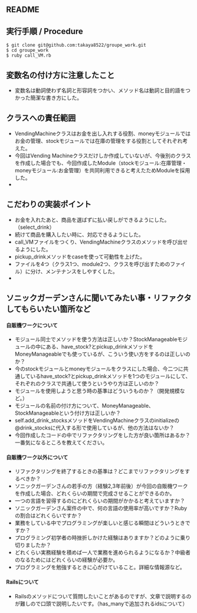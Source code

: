## README

## 実行手順 / Procedure
```
$ git clone git@github.com:takaya8522/groupe_work.git
$ cd groupe_work
$ ruby call_VM.rb
```

## 変数名の付け方に注意したこと
- 変数名は動詞使わず名詞と形容詞をつかい、メソッド名は動詞と目的語をつかった簡潔な書き方にした。


## クラスへの責任範囲
- VendingMachineクラスはお金を出し入れする役割、moneyモジュールではお金の管理、stockモジュールでは在庫の管理をする役割としてそれぞれ考えた。
- 今回はVending Machineクラスだけしか作成していないが、今後別のクラスを作成した場合でも、今回作成したModule（stockモジュール:在庫管理・moneyモジュール:お金管理）を共同利用できると考えたためModuleを採用した。
- 


## こだわりの実装ポイント
- お金を入れたあと、商品を選ばずに払い戻しができるようにした。（select_drink）
- 続けて商品を購入したい時に、対応できるようにした。
- call_VMファイルをつくり、VendingMachineクラスのメソッドを呼び出せるようにした。
- pickup_drinkメソッドをcaseを使って可動性を上げた。
- ファイルを4つ（クラス1つ、module2つ、クラスを呼び出すためのファイル）に分け、メンテナンスをしやすくした。
- 


## ソニックガーデンさんに聞いてみたい事・リファクタしてもらいたい箇所など
#### 自販機ワークについて
- モジュール同士でメソッドを使う方法は正しいか？StockManageableモジュールの中にある、have_stock?とpickup_drinkメソッドをMoneyManageableでも使っているが、こういう使い方をするのは正しいのか？
- 今のstockモジュールとmoneyモジュールをクラスにした場合、今二つに共通しているhave_stock?とpickup_drinkメソッドを1つのモジュールにして、それぞれのクラスで共通して使うというやり方は正しいのか？
- モジュールを使用しようと思う時の基準はどういうものか？（開発規模など。）
- モジュールの名前の付け方について、MoneyManageable、StockManageableという付け方は正しいか？
- self.add_drink_stocksメソッドをVendingMachineクラスのinitializeの@drink_stocksに代入する形で使用しているが、他の方法はないか？
- 今回作成したコードの中でリファクタリングをした方が良い箇所はあるか？一番気になるところを教えてください。

#### 自販機ワーク以外について
- リファクタリングを終了するときの基準は？どこまでリファクタリングをするべきか？
- ソニックガーデンさんの若手の方（経験2,3年前後）が今回の自販機ワークを作成した場合、どれくらいの期間で完成させることができるのか。
- 一つの言語を習得するのにどれくらいの期間がかかると考えていますか？
- ソニックガーデンさん案件の中で、何の言語の使用率が高いですか？Rubyの割合はどれくらいですか？
- 業務をしている中でプログラミングが楽しいと感じる瞬間はどういうときですか？
- プログラミング初学者の時挫折しかけた経験はありますか？どのように乗り切りましたか？
- どれくらい実務経験を積めば一人で業務を進められるようになるか？中級者のなるためにはどれくらいの経験が必要か。
- プログラミングを勉強するときに心がけていること。詳細な情報源など。

#### Railsについて
- Railsのメソッドについて質問したいことがあるのですが、文章で説明するのが難しので口頭で説明したいです。（has_manyで追加されるidsについて）


